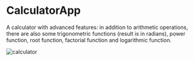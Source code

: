 # CalculatorApp
A calculator with advanced features: in addition to arithmetic operations, there are also some trigonometric functions (result is in radians), power function, root function, factorial function and logarithmic function.

![calculator](https://github.com/fojogrimmo/CalculatorApp/assets/111078093/1b66f9be-838b-4543-b42c-ad6da7f34088)

